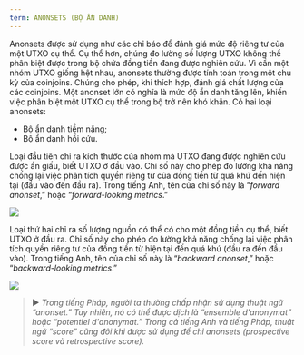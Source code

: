 ```yaml
---
term: ANONSETS (BỘ ẨN DANH)
---
```


Anonsets được sử dụng như các chỉ báo để đánh giá mức độ riêng tư của một UTXO cụ thể. Cụ thể hơn, chúng đo lường số lượng UTXO không thể phân biệt được trong bộ chứa đồng tiền đang được nghiên cứu. Vì cần một nhóm UTXO giống hệt nhau, anonsets thường được tính toán trong một chu kỳ của coinjoins. Chúng cho phép, khi thích hợp, đánh giá chất lượng của các coinjoins. Một anonset lớn có nghĩa là mức độ ẩn danh tăng lên, khiến việc phân biệt một UTXO cụ thể trong bộ trở nên khó khăn. Có hai loại anonsets:
* Bộ ẩn danh tiềm năng;
* Bộ ẩn danh hồi cứu.

Loại đầu tiên chỉ ra kích thước của nhóm mà UTXO đang được nghiên cứu được ẩn giấu, biết UTXO ở đầu vào. Chỉ số này cho phép đo lường khả năng chống lại việc phân tích quyền riêng tư của đồng tiền từ quá khứ đến hiện tại (đầu vào đến đầu ra). Trong tiếng Anh, tên của chỉ số này là “*forward anonset*,” hoặc “*forward-looking metrics*.”

![](../../dictionnaire/assets/39.png)

Loại thứ hai chỉ ra số lượng nguồn có thể có cho một đồng tiền cụ thể, biết UTXO ở đầu ra. Chỉ số này cho phép đo lường khả năng chống lại việc phân tích quyền riêng tư của đồng tiền từ hiện tại đến quá khứ (đầu ra đến đầu vào). Trong tiếng Anh, tên của chỉ số này là “*backward anonset*,” hoặc “*backward-looking metrics*.”

![](../../dictionnaire/assets/40.png)

> ► *Trong tiếng Pháp, người ta thường chấp nhận sử dụng thuật ngữ “anonset.” Tuy nhiên, nó có thể được dịch là “ensemble d'anonymat” hoặc “potentiel d'anonymat.” Trong cả tiếng Anh và tiếng Pháp, thuật ngữ “score” cũng đôi khi được sử dụng để chỉ anonsets (prospective score và retrospective score).*